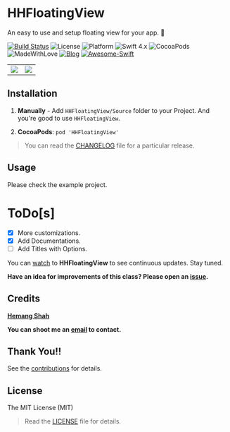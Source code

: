 # HHFloatingView
An easy to use and setup floating view for your app. 🎡

[![Build Status](https://travis-ci.org/hemangshah/HHFloatingView.svg?branch=master)](https://travis-ci.org/hemangshah/HHFloatingView)
![License](https://img.shields.io/badge/License-MIT-lightgrey.svg)
![Platform](https://img.shields.io/badge/Platforms-iOS-red.svg)
![Swift 4.x](https://img.shields.io/badge/Swift-4.x-blue.svg)
![CocoaPods](https://img.shields.io/cocoapods/dt/HHFloatingView.svg)
![MadeWithLove](https://img.shields.io/badge/Made%20with%20%E2%9D%A4-India-green.svg)
[![Blog](https://img.shields.io/badge/Blog-iKiwiTech.com-blue.svg)](http://www.ikiwitech.com)
[![Awesome-Swift](https://cdn.rawgit.com/sindresorhus/awesome/d7305f38d29fed78fa85652e3a63e154dd8e8829/media/badge.svg)](https://github.com/matteocrippa/awesome-swift/)

<table>
<tr>
<td><img src = "https://github.com/hemangshah/HHFloatingView/blob/master/Screenshots/Screenshot-1.png"></td>
<td><img src = "https://github.com/hemangshah/HHFloatingView/blob/master/Screenshots/Screenshot-2.png"></td>
</tr>
</table>

## Installation

1. **Manually** - Add `HHFloatingView/Source` folder to your Project. And you're good to use `HHFloatingView`.

2. **CocoaPods**: `pod 'HHFloatingView'`
    
> You can read the [CHANGELOG](https://github.com/hemangshah/HHFloatingView/blob/master/CHANGELOG.md) file for a particular release.

## Usage

Please check the example project.


# ToDo[s]

- [x] More customizations.
- [x] Add Documentations.
- [ ] Add Titles with Options.

You can [watch](https://github.com/hemangshah/HHFloatingView/subscription) to **HHFloatingView** to see continuous updates. Stay tuned.

<b>Have an idea for improvements of this class?
Please open an [issue](https://github.com/hemangshah/HHFloatingView/issues/new).</b>
    
## Credits

<b>[Hemang Shah](https://about.me/hemang.shah)</b>

**You can shoot me an [email](http://www.google.com/recaptcha/mailhide/d?k=01IzGihUsyfigse2G9z80rBw==&c=vU7vyAaau8BctOAIJFwHVbKfgtIqQ4QLJaL73yhnB3k=) to contact.**

## Thank You!!

See the [contributions](https://github.com/hemangshah/HHFloatingView/blob/master/CONTRIBUTIONS.md) for details.

## License

The MIT License (MIT)

> Read the [LICENSE](https://github.com/hemangshah/HHFloatingView/blob/master/LICENSE) file for details.
